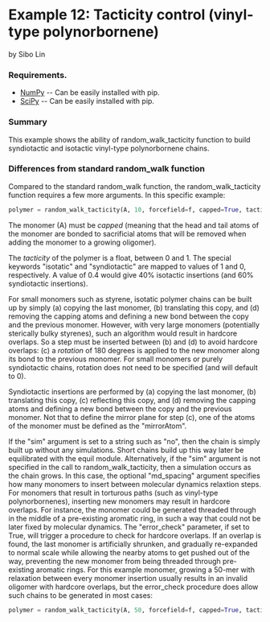 Example 12: Tacticity control (vinyl-type polynorbornene)
========================================================================================================================  
by Sibo Lin
    
### Requirements.   
 * [NumPy](https://numpy.org/) -- Can be easily installed with pip. 
 * [SciPy](https://www.scipy.org/scipylib/index.html) -- Can be easily installed with pip. 
 
 
### Summary

This example shows the ability of random_walk_tacticity function to build syndiotactic and isotactic vinyl-type polynorbornene chains.

### Differences from standard random_walk function

Compared to the standard random_walk function, the random_walk_tacticity function requires a few more arguments. In this specific example:

```python
polymer = random_walk_tacticity(A, 10, forcefield=f, capped=True, tacticity='isotactic', sim='no')
```

The monomer (A) must be *capped* (meaning that the head and tail atoms of the monomer are bonded to sacrificial atoms 
that will be removed when adding the monomer to a growing oligomer).

The *tacticity* of the polymer is a float, between 0 and 1. The special keywords "isotatic" and "syndiotactic" are 
mapped to values of 1 and 0, respectively. A value of 0.4 would give 40% isotactic insertions (and 60% syndiotactic insertions).

For small monomers such as styrene, isotatic polymer chains can be built up by simply (a) copying the last monomer, (b) 
translating this copy, and (d) removing the capping atoms and defining a new bond between the copy and the previous monomer. 
However, with very large monomers (potentially sterically bulky styrenes), such an algorithm would result in hardcore overlaps. 
So a step must be inserted between (b) and (d) to avoid hardcore overlaps: (c) a *rotation* of 180 degrees is applied to the 
new monomer along its bond to the previous monomer. For small monomers or purely syndiotactic chains, rotation does 
not need to be specified (and will default to 0).

Syndiotactic insertions are performed by (a) copying the last monomer, (b) translating this copy, (c) reflecting this 
copy, and (d) removing the capping atoms and defining a new bond between the copy and the previous monomer. Not that to 
define the mirror plane for step (c), one of the atoms of the monomer must be defined as the "mirrorAtom".

If the "sim" argument is set to a string such as "no", then the chain is simply built up without any simulations. 
Short chains build up this way later be equilibrated with the equil module. Alternatively, if the "sim" argument is 
not specified in the call to random_walk_tacticity, then a simulation occurs as the chain grows. In this case, the 
optional "md_spacing" argument specifies how many monomers to insert between molecular dynamics relaxtion steps. 
For monomers that result in torturous paths (such as vinyl-type polynorbornenes), inserting new monomers may result in 
hardcore overlaps. For instance, the monomer could be generated threaded through in the middle of a pre-existing aromatic 
ring, in such a way that could not be later fixed by molecular dynamics. The "error_check" parameter, if set to True, 
will trigger a procedure to check for hardcore overlaps. If an overlap is found, 
the last monomer is artificially shrunken, and gradually re-expanded to normal scale while allowing the nearby atoms 
to get pushed out of the way, preventing the new monomer from being threaded through pre-existing aromatic rings. 
For this example monomer, growing a 50-mer with relaxation between every monomer insertion usually results in an 
invalid oligomer with hardcore overlaps, but the error_check procedure does allow such chains to be generated in most cases:

```python 
polymer = random_walk_tacticity(A, 50, forcefield=f, capped=True, tacticity='syndiotactic', error_check=True, rotation=180, md_spacing=1)
```


